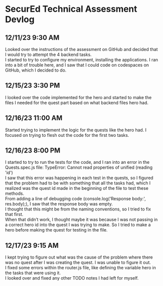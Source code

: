 # SecurEd Technical Assessment Devlog

## 12/11/23 9:30 AM
Looked over the instructions of the assessment on GitHub and decided that I would try to attempt the 4 backend tasks.<br>
I started to try to configure my environment, installing the applications. I ran into a bit of trouble here, and I saw that I could code on codespaces on GitHub, which I decided to do.

## 12/15/23 3:30 PM
I looked over the code implemented for the hero and started to make the files I needed for the quest part based on what backend files hero had.

## 12/16/23 11:00 AM
Started trying to implement the logic for the quests like the hero had. I focused on trying to flesh out the code for the first two tasks.

## 12/16/23 8:00 PM
I started to try to run the tests for the code, and I ran into an error in the Quests.spec.js file:
TypeError: Cannot read properties of unified (reading 'id') <br>
I saw that this error was happening in each test in the quests, so I figured that the problem had to be with something that all the tasks had, which I realized was the quest id made in the beginning of the file to test these methods. <br>
From adding a line of debugging code (console.log('Response body:', res.body);), I saw that the response body was empty. <br>
I thought that this might be from the naming conventions, so I tried to fix that first. <br>
When that didn’t work, I thought maybe it was because I was not passing in a correct hero id into the quest I was trying to make. So I tried to make a hero before making the quest for testing in the file.

## 12/17/23 9:15 AM
I kept trying to figure out what was the cause of the problem where there was no quest after I was creating the quest. I was unable to figure it out. <br>
I fixed some errors within the router.js file, like defining the variable hero in the tasks that were using it. <br>
I looked over and fixed any other TODO notes I had left for myself.